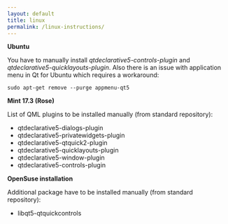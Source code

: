 ```yaml
---
layout: default
title: linux
permalink: /linux-instructions/
---
```


<article class="row">
<section class="small-12 large-8 columns page-content">

<p><strong>Ubuntu</strong></p>

<p>You have to manually install <i>qtdeclarative5-controls-plugin</i> and <i>qtdeclarative5-quicklayouts-plugin</i>. Also there is an issue with application menu in Qt for Ubuntu which requires a workaround:</p>

<p><code>sudo apt-get remove --purge appmenu-qt5</code></p>

<p><strong>Mint 17.3 (Rose)</strong></p>

<p>List of QML plugins to be installed manually (from standard repository):</p>

<ul>
  <li>qtdeclarative5-dialogs-plugin</li>
  <li>qtdeclarative5-privatewidgets-plugin</li>
  <li>qtdeclarative5-qtquick2-plugin</li>
  <li>qtdeclarative5-quicklayouts-plugin</li>
  <li>qtdeclarative5-window-plugin</li>
  <li>qtdeclarative5-controls-plugin</li>
</ul>

<p><strong>OpenSuse installation</strong></p>

<p>Additional package have to be installed manually (from standard repository):</p>

<ul>
  <li>libqt5-qtquickcontrols</li>
</ul>
</section>
</article>
